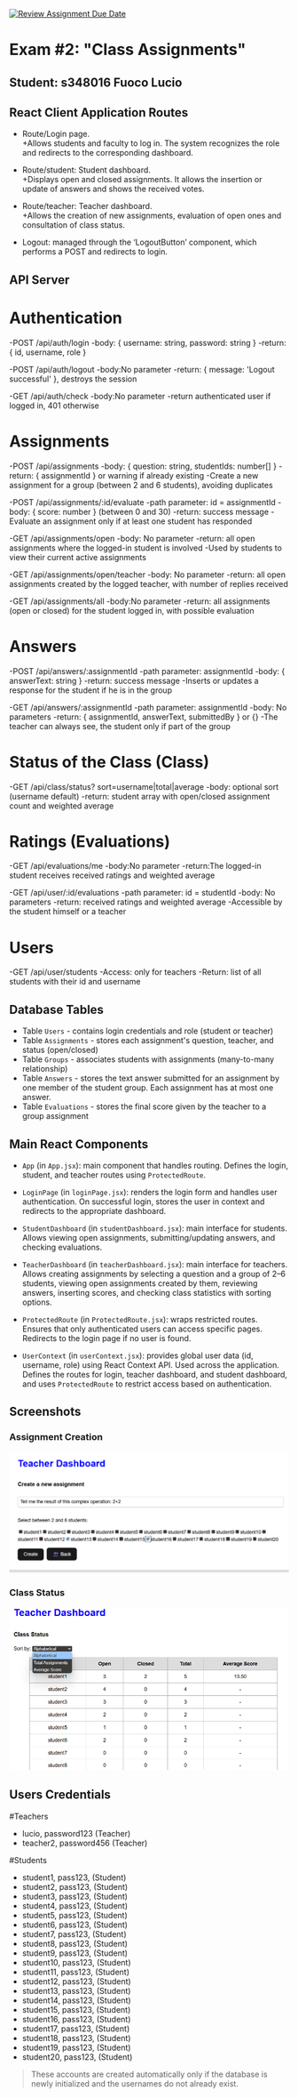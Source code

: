 [![Review Assignment Due Date](https://classroom.github.com/assets/deadline-readme-button-22041afd0340ce965d47ae6ef1cefeee28c7c493a6346c4f15d667ab976d596c.svg)](https://classroom.github.com/a/D-71gcBD)
# Exam #2: "Class Assignments"
## Student: s348016 Fuoco Lucio

## React Client Application Routes

- Route/Login page.  
  +Allows students and faculty to log in. The system recognizes the role and redirects to the corresponding dashboard.

- Route/student: Student dashboard.  
  +Displays open and closed assignments. It allows the insertion or update of answers and shows the received votes.

- Route/teacher: Teacher dashboard.  
  +Allows the creation of new assignments, evaluation of open ones and consultation of class status.

- Logout: managed through the ‘LogoutButton’ component, which performs a POST and redirects to login.


## API Server

# Authentication
  -POST /api/auth/login
    -body: { username: string, password: string }
    -return: { id, username, role }

  -POST /api/auth/logout
    -body:No parameter
    -return: { message: 'Logout successful' }, destroys the session

  -GET /api/auth/check
    -body:No parameter
    -return authenticated user if logged in, 401 otherwise

# Assignments 
  -POST /api/assignments
    -body: { question: string, studentIds: number[] }
    -return: { assignmentId } or warning if already existing
    -Create a new assignment for a group (between 2 and 6 students), avoiding   duplicates

  -POST /api/assignments/:id/evaluate
    -path parameter: id = assignmentId
    -body: { score: number } (between 0 and 30)
    -return: success message
    -Evaluate an assignment only if at least one student has responded

  -GET /api/assignments/open
    -body: No parameter
    -return: all open assignments where the logged-in student is involved
    -Used by students to view their current active assignments

  -GET /api/assignments/open/teacher
    -body: No parameter
    -return: all open assignments created by the logged teacher, with number of replies received

  -GET /api/assignments/all
    -body:No parameter
    -return: all assignments (open or closed) for the student logged in, with possible evaluation

# Answers 
  -POST /api/answers/:assignmentId
    -path parameter: assignmentId
    -body: { answerText: string }
    -return: success message
    -Inserts or updates a response for the student if he is in the group

  -GET /api/answers/:assignmentId
    -path parameter: assignmentId
    -body: No parameters
    -return: { assignmentId, answerText, submittedBy } or {}
    -The teacher can always see, the student only if part of the group

# Status of the Class (Class)
  -GET /api/class/status? sort=username|total|average
    -body: optional sort (username default)
    -return: student array with open/closed assignment count and weighted average

# Ratings (Evaluations)
  -GET /api/evaluations/me
    -body:No parameter
    -return:The logged-in student receives received ratings and weighted average

  -GET /api/user/:id/evaluations
    -path parameter: id = studentId
    -body: No parameters
    -return: received ratings and weighted average
    -Accessible by the student himself or a teacher
# Users
  -GET /api/user/students
    -Access: only for teachers
    -Return: list of all students with their id and username


## Database Tables

- Table `Users` - contains login credentials and role (student or teacher)
- Table `Assignments` - stores each assignment's question, teacher, and status (open/closed)
- Table `Groups` - associates students with assignments (many-to-many relationship)
- Table `Answers` - stores the text answer submitted for an assignment by one member of the student group. Each assignment has at most one answer.
- Table `Evaluations` - stores the final score given by the teacher to a group assignment


## Main React Components
- `App` (in `App.jsx`): main component that handles routing. Defines the login, student, and teacher routes using `ProtectedRoute`.

- `LoginPage` (in `loginPage.jsx`): renders the login form and handles user authentication. On successful login, stores the user in context and redirects to the appropriate dashboard.

- `StudentDashboard` (in `studentDashboard.jsx`): main interface for students. Allows viewing open assignments, submitting/updating answers, and checking evaluations.

- `TeacherDashboard` (in `teacherDashboard.jsx`): main interface for teachers. Allows creating assignments by selecting a question and a group of 2–6 students, viewing open assignments created by them, reviewing answers, inserting scores, and checking class statistics with sorting options.

- `ProtectedRoute` (in `ProtectedRoute.jsx`): wraps restricted routes. Ensures that only authenticated users can access specific pages. Redirects to the login page if no user is found.

- `UserContext` (in `userContext.jsx`): provides global user data (id, username, role) using React Context API. Used across the application.
 Defines the routes for login, teacher dashboard, and student dashboard, and uses `ProtectedRoute` to restrict access based on authentication.


## Screenshots

### Assignment Creation
![Assignment Creation](./client/img/Assignment.png)

### Class Status
![Class Status](./client/img/Status.png)

## Users Credentials

#Teachers
  - lucio, password123 (Teacher) 
  - teacher2, password456 (Teacher)

#Students
  - student1, pass123, (Student) 
  - student2, pass123, (Student) 
  - student3, pass123, (Student)
  - student4, pass123, (Student)
  - student5, pass123, (Student)
  - student6, pass123, (Student)
  - student7, pass123, (Student)
  - student8, pass123, (Student)
  - student9, pass123, (Student)
  - student10, pass123, (Student)
  - student11, pass123, (Student)
  - student12, pass123, (Student)
  - student13, pass123, (Student)
  - student14, pass123, (Student) 
  - student15, pass123, (Student) 
  - student16, pass123, (Student) 
  - student17, pass123, (Student)
  - student18, pass123, (Student) 
  - student19, pass123, (Student) 
  - student20, pass123, (Student)

> These accounts are created automatically only if the database is newly initialized and the usernames do not already exist.